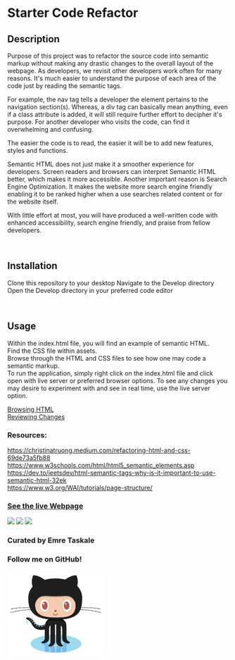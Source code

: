 # Starter Code Refactor 
## Description
Purpose of this project was to refactor the source code into semantic markup without making any drastic changes to the overall layout of the webpage.
As developers, we revisit other developers work often for many reasons.
It's much easier to understand the purpose of each area of the code just by reading the semantic tags.

For example, the nav tag tells a developer the element pertains to the navigation section(s). 
Whereas, a div tag can basically mean anything, even if a class attribute is added, it will still require further effort to decipher it's purpose.
For another developer who visits the code, can find it overwhelming and confusing.

The easier the code is to read, the easier it will be to add new features, styles and functions.

Semantic HTML does not just make it a smoother experience for developers.
Screen readers and browsers can interpret Semantic HTML better, which makes it more accessible. 
Another important reason is Search Engine Optimization. 
It makes the website more search engine friendly enabling it to be ranked higher when a use searches related content or for the website itself.

With little effort at most, you will have produced a well-written code with enhanced accessibility, search engine friendly, and praise from fellow developers.

![]()
## Installation
Clone this repository to your desktop
Navigate to the Develop directory
Open the Develop directory in your preferred code editor

![]()

## Usage
Within the index.html file, you will find an example of semantic HTML.  
Find the CSS file within assets.  
Browse through the HTML and CSS files to see how one may code a semantic markup.  
To run the application, simply right click on the index.html file and click open with live server or preferred browser options.
To see any changes you may desire to experiment with and see in real time, use the live server option.  

[Browsing HTML](assets/images/README_Usage-screenshot.png)  
[Reviewing Changes](assets/images/Run_README.png)


### Resources:  
https://christinatruong.medium.com/refactoring-html-and-css-69de73a5fb88  
https://www.w3schools.com/html/html5_semantic_elements.asp  
https://dev.to/jeetsdev/html-semantic-tags-why-is-it-important-to-use-semantic-html-32ek  
https://www.w3.org/WAI/tutorials/page-structure/  

### [See the live Webpage](https://em-t-shells.github.io/utabc-into-the-horizon/)

![](https://img.shields.io/website?label=WEBPAGE&style=for-the-badge&up_color=purple&up_message=it%27s%20alive%21&url=https%3A%2F%2Fem-t-shells.github.io%2Futabc-into-the-horizon%2F)
![](https://img.shields.io/w3c-validation/default?style=for-the-badge&targetUrl=https%3A%2F%2Fvalidator.w3.org%2Fnu%2F%23file)
![](https://img.shields.io/github/license/Em-t-shells/utabc-into-the-horizon?style=for-the-badge)

### Curated by Emre Taskale 

### Follow me on GitHub!  
### [<a href="https://github.com/EM-T-Shells"><img alt="EM-T-Shells" src="assets/images/Octocat.png" width=220x/></a>]()
